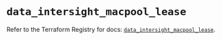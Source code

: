 # `data_intersight_macpool_lease`

Refer to the Terraform Registry for docs: [`data_intersight_macpool_lease`](https://registry.terraform.io/providers/ciscodevnet/intersight/1.0.71/docs/data-sources/macpool_lease).
